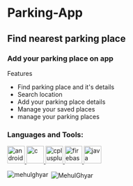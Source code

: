 # Parking-App
<h2>Find nearest parking place</h1>
<h3>Add your parking place on app</h3>

<p align="left">Features</p>

- Find parking place and it's details 
- Search location 
- Add your parking place details
- Manage your saved places
- manage your parking places


<h3 align="left">Languages and Tools:</h3>
<p align="left"> <a href="https://developer.android.com" target="_blank"> <img src="https://devicons.github.io/devicon/devicon.git/icons/android/android-original-wordmark.svg" alt="android" width="40" height="40"/> </a> <a href="https://www.cprogramming.com/" target="_blank"> <img src="https://devicons.github.io/devicon/devicon.git/icons/c/c-original.svg" alt="c" width="40" height="40"/> </a> <a href="https://www.w3schools.com/cpp/" target="_blank"> <img src="https://devicons.github.io/devicon/devicon.git/icons/cplusplus/cplusplus-original.svg" alt="cplusplus" width="40" height="40"/> </a> <a href="https://firebase.google.com/" target="_blank"> <img src="https://www.vectorlogo.zone/logos/firebase/firebase-icon.svg" alt="firebase" width="40" height="40"/> </a> <a href="https://www.java.com" target="_blank"> <img src="https://devicons.github.io/devicon/devicon.git/icons/java/java-original-wordmark.svg" alt="java" width="40" height="40"/> </a> </p>

<p><img align="left" src="https://github-readme-stats.vercel.app/api/top-langs?username=mehulghyar&show_icons=true&locale=en&layout=compact" alt="mehulghyar" /></p>

<p>&nbsp;<img align="center" src="https://github-readme-stats.vercel.app/api?username=MehulGhyar&show_icons=true&locale=en" alt="MehulGhyar" /></p>
